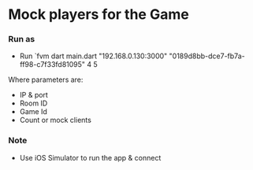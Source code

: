 # Mock players for the Game 

### Run as 

 * Run `fvm dart main.dart "192.168.0.130:3000" "0189d8bb-dce7-fb7a-ff98-c7f33fd81095" 4 5

Where parameters are: 

 * IP & port 
 * Room ID 
 * Game Id 
 * Count or mock clients 

### Note

* Use iOS Simulator to run the app & connect
